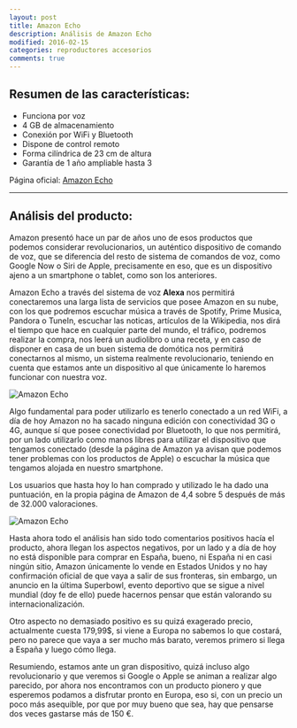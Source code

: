 ```yaml
---
layout: post
title: Amazon Echo
description: Análisis de Amazon Echo
modified: 2016-02-15
categories: reproductores accesorios
comments: true
---
```

## Resumen de las características:

 - Funciona por voz
 - 4 GB de almacenamiento
 - Conexión por WiFi y Bluetooth
 - Dispone de control remoto
 - Forma cilíndrica de 23 cm de altura
 - Garantía de 1 año ampliable hasta 3

Página oficial: [Amazon Echo](http://www.amazon.com/Amazon-SK705DI-Echo/dp/B00X4WHP5E "Amazon Echo")

***

## Análisis del producto:

Amazon presentó hace un par de años uno de esos productos que podemos considerar revolucionarios, un auténtico dispositivo de comando de voz, que se diferencia del resto de sistema de comandos de voz, como Google Now o Siri de Apple, precisamente en eso, que es un dispositivo ajeno a un smartphone o tablet, como son los anteriores.

Amazon Echo a través del sistema de voz **Alexa** nos permitirá conectaremos una larga lista de servicios que posee Amazon en su nube, con los que podremos escuchar música a través de Spotify, Prime Musica, Pandora o TuneIn, escuchar las noticas, artículos de la Wikipedia, nos dirá el tiempo que hace en cualquier parte del mundo, el tráfico, podremos realizar la compra, nos leerá un audiolibro o una receta, y en caso de disponer en casa de un buen sistema de domótica nos permitirá conectarnos al mismo, un sistema realmente revolucionario, teniendo en cuenta que estamos ante un dispositivo al que únicamente lo haremos funcionar con nuestra voz.

![Amazon Echo](http://i.imgur.com/Gpr5WQ1.jpg?1 "Amazon Echo")

Algo fundamental para poder utilizarlo es tenerlo conectado a un red WiFi, a día de hoy Amazon no ha sacado ninguna edición con conectividad 3G o 4G, aunque sí que posee conectividad por Bluetooth, lo que nos permitirá, por un lado utilizarlo como manos libres para utilizar el dispositivo que tengamos conectado (desde la página de Amazon ya avisan que podemos tener problemas con los productos de Apple) o escuchar la música que tengamos alojada en nuestro smartphone.

Los usuarios que hasta hoy lo han comprado y utilizado le ha dado una puntuación, en la propia página de Amazon de 4,4 sobre 5 después de más de 32.000 valoraciones.

![Amazon Echo](http://i.imgur.com/N1HIOgx.jpg?1 "Amazon Echo")

Hasta ahora todo el análisis han sido todo comentarios positivos hacía el producto, ahora llegan los aspectos negativos, por un lado y a día de hoy no está disponible para comprar en España, bueno, ni España ni en casi ningún sitio, Amazon únicamente lo vende en Estados Unidos y no hay confirmación oficial de que vaya a salir de sus fronteras, sin embargo, un anuncio en la última Superbowl, evento deportivo que se sigue a nivel mundial (doy fe de ello) puede hacernos pensar que están valorando su internacionalización.

Otro aspecto no demasiado positivo es su quizá exagerado precio, actualmente cuesta 179,99$, si viene a Europa no sabemos lo que costará, pero no parece que vaya a ser mucho más barato, veremos primero si llega a España y luego cómo llega.

Resumiendo, estamos ante un gran dispositivo, quizá incluso algo revolucionario y que veremos si Google o Apple se animan a realizar algo parecido, por ahora nos encontramos con un producto pionero y que esperemos podamos a disfrutar pronto en Europa, eso si, con un precio un poco más asequible, por que por muy bueno que sea, hay que pensarse dos veces gastarse más de 150 €.
